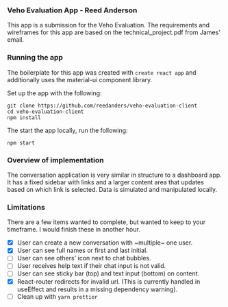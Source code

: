 ### Veho Evaluation App - Reed Anderson

This app is a submission for the Veho Evaluation. The requirements and wireframes for this app are based on the technical_project.pdf from James' email.

### Running the app

The boilerplate for this app was created with `create react app` and additionally uses the material-ui component library. 

Set up the app with the following:

```
git clone https://github.com/reedanders/veho-evaluation-client
cd veho-evaluation-client
npm install
```

The start the app locally, run the following:

```
npm start
```

### Overview of implementation
The conversation application is very similar in structure to a dashboard app. It has a fixed sidebar with links and a larger content area that updates based on which link is selected. Data is simulated and manipulated locally. 

### Limitations

There are a few items wanted to complete, but wanted to keep to your timeframe. I would finish these in another hour.

- [x] User can create a new conversation with ~multiple~ one user.
- [x] User can see full names or first and last initial.
- [ ] User can see others' icon next to chat bubbles.
- [ ] User receives help text if their chat input is not valid.
- [ ] User can see sticky bar (top) and text input (bottom) on content.
- [x] React-router redirects for invalid url. (This is currently handled in useEffect and results in a missing dependency warning).
- [ ] Clean up with `yarn prettier`

